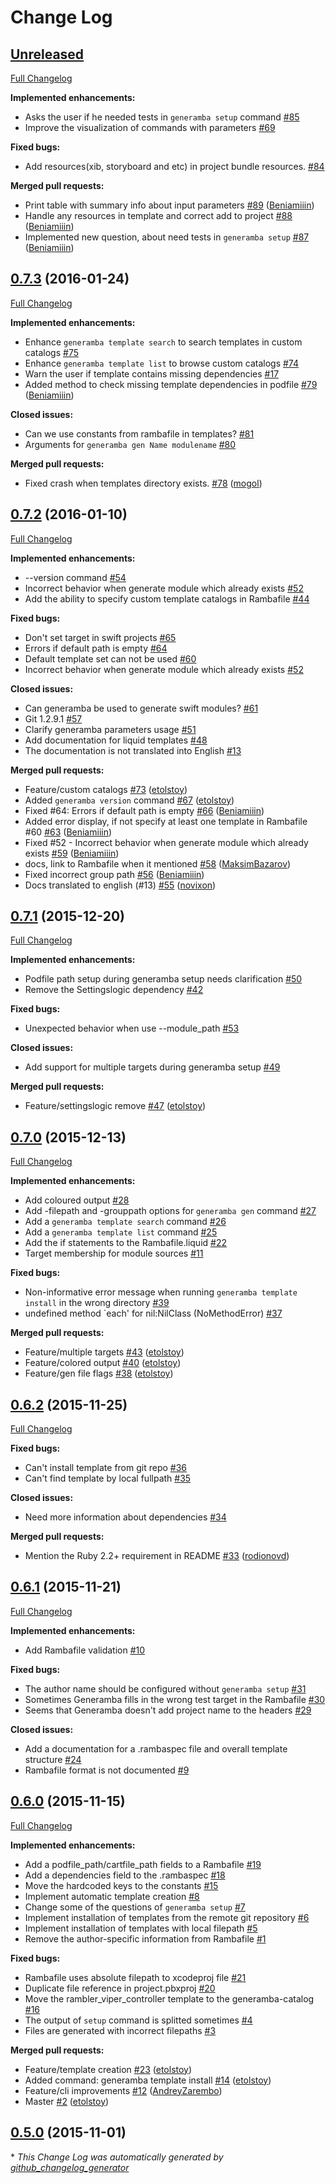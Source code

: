 # Change Log

## [Unreleased](https://github.com/rambler-ios/Generamba/tree/HEAD)

[Full Changelog](https://github.com/rambler-ios/Generamba/compare/0.7.3...HEAD)

**Implemented enhancements:**

- Asks the user if he needed tests in `generamba setup` command [\#85](https://github.com/rambler-ios/Generamba/issues/85)
- Improve the visualization of commands with parameters [\#69](https://github.com/rambler-ios/Generamba/issues/69)

**Fixed bugs:**

- Add resources\(xib, storyboard and etc\) in project bundle resources. [\#84](https://github.com/rambler-ios/Generamba/issues/84)

**Merged pull requests:**

- Print table with summary info about input parameters [\#89](https://github.com/rambler-ios/Generamba/pull/89) ([Beniamiiin](https://github.com/Beniamiiin))
- Handle any resources in template and correct add to project [\#88](https://github.com/rambler-ios/Generamba/pull/88) ([Beniamiiin](https://github.com/Beniamiiin))
- Implemented new question, about need tests in `generamba setup` [\#87](https://github.com/rambler-ios/Generamba/pull/87) ([Beniamiiin](https://github.com/Beniamiiin))

## [0.7.3](https://github.com/rambler-ios/Generamba/tree/0.7.3) (2016-01-24)
[Full Changelog](https://github.com/rambler-ios/Generamba/compare/0.7.2...0.7.3)

**Implemented enhancements:**

- Enhance `generamba template search` to search templates in custom catalogs [\#75](https://github.com/rambler-ios/Generamba/issues/75)
- Enhance `generamba template list` to browse custom catalogs [\#74](https://github.com/rambler-ios/Generamba/issues/74)
- Warn the user if template contains missing dependencies [\#17](https://github.com/rambler-ios/Generamba/issues/17)
- Added method to check missing template dependencies in podfile [\#79](https://github.com/rambler-ios/Generamba/pull/79) ([Beniamiiin](https://github.com/Beniamiiin))

**Closed issues:**

- Can we use constants from rambafile in templates? [\#81](https://github.com/rambler-ios/Generamba/issues/81)
- Arguments for `generamba gen Name modulename` [\#80](https://github.com/rambler-ios/Generamba/issues/80)

**Merged pull requests:**

- Fixed crash when templates directory exists. [\#78](https://github.com/rambler-ios/Generamba/pull/78) ([mogol](https://github.com/mogol))

## [0.7.2](https://github.com/rambler-ios/Generamba/tree/0.7.2) (2016-01-10)
[Full Changelog](https://github.com/rambler-ios/Generamba/compare/0.7.1...0.7.2)

**Implemented enhancements:**

- --version command [\#54](https://github.com/rambler-ios/Generamba/issues/54)
- Incorrect behavior when generate module which already exists [\#52](https://github.com/rambler-ios/Generamba/issues/52)
- Add the ability to specify custom template catalogs in Rambafile [\#44](https://github.com/rambler-ios/Generamba/issues/44)

**Fixed bugs:**

- Don't set target in swift projects [\#65](https://github.com/rambler-ios/Generamba/issues/65)
- Errors if default path is empty [\#64](https://github.com/rambler-ios/Generamba/issues/64)
- Default template set can not be used [\#60](https://github.com/rambler-ios/Generamba/issues/60)
- Incorrect behavior when generate module which already exists [\#52](https://github.com/rambler-ios/Generamba/issues/52)

**Closed issues:**

- Can generamba be used to generate swift modules? [\#61](https://github.com/rambler-ios/Generamba/issues/61)
- Git 1.2.9.1 [\#57](https://github.com/rambler-ios/Generamba/issues/57)
- Clarify generamba parameters usage [\#51](https://github.com/rambler-ios/Generamba/issues/51)
- Add documentation for liquid templates [\#48](https://github.com/rambler-ios/Generamba/issues/48)
- The documentation is not translated into English [\#13](https://github.com/rambler-ios/Generamba/issues/13)

**Merged pull requests:**

- Feature/custom catalogs [\#73](https://github.com/rambler-ios/Generamba/pull/73) ([etolstoy](https://github.com/etolstoy))
- Added `generamba version` command [\#67](https://github.com/rambler-ios/Generamba/pull/67) ([etolstoy](https://github.com/etolstoy))
- Fixed \#64: Errors if default path is empty [\#66](https://github.com/rambler-ios/Generamba/pull/66) ([Beniamiiin](https://github.com/Beniamiiin))
- Added error display, if not specify at least one template in Rambafile \#60 [\#63](https://github.com/rambler-ios/Generamba/pull/63) ([Beniamiiin](https://github.com/Beniamiiin))
- Fixed \#52 - Incorrect behavior when generate module which already exists [\#59](https://github.com/rambler-ios/Generamba/pull/59) ([Beniamiiin](https://github.com/Beniamiiin))
- docs, link to Rambafile when it mentioned [\#58](https://github.com/rambler-ios/Generamba/pull/58) ([MaksimBazarov](https://github.com/MaksimBazarov))
- Fixed incorrect group path [\#56](https://github.com/rambler-ios/Generamba/pull/56) ([Beniamiiin](https://github.com/Beniamiiin))
- Docs translated to english \(\#13\) [\#55](https://github.com/rambler-ios/Generamba/pull/55) ([novixon](https://github.com/novixon))

## [0.7.1](https://github.com/rambler-ios/Generamba/tree/0.7.1) (2015-12-20)
[Full Changelog](https://github.com/rambler-ios/Generamba/compare/0.7.0...0.7.1)

**Implemented enhancements:**

- Podfile path setup during generamba setup needs clarification [\#50](https://github.com/rambler-ios/Generamba/issues/50)
- Remove the Settingslogic dependency [\#42](https://github.com/rambler-ios/Generamba/issues/42)

**Fixed bugs:**

- Unexpected behavior when use --module\_path  [\#53](https://github.com/rambler-ios/Generamba/issues/53)

**Closed issues:**

- Add support for multiple targets during generamba setup [\#49](https://github.com/rambler-ios/Generamba/issues/49)

**Merged pull requests:**

- Feature/settingslogic remove [\#47](https://github.com/rambler-ios/Generamba/pull/47) ([etolstoy](https://github.com/etolstoy))

## [0.7.0](https://github.com/rambler-ios/Generamba/tree/0.7.0) (2015-12-13)
[Full Changelog](https://github.com/rambler-ios/Generamba/compare/0.6.2...0.7.0)

**Implemented enhancements:**

- Add coloured output [\#28](https://github.com/rambler-ios/Generamba/issues/28)
- Add -filepath and -grouppath options for `generamba gen` command [\#27](https://github.com/rambler-ios/Generamba/issues/27)
- Add a `generamba template search` command [\#26](https://github.com/rambler-ios/Generamba/issues/26)
- Add a `generamba template list` command [\#25](https://github.com/rambler-ios/Generamba/issues/25)
- Add the if statements to the Rambafile.liquid [\#22](https://github.com/rambler-ios/Generamba/issues/22)
- Target membership for module sources [\#11](https://github.com/rambler-ios/Generamba/issues/11)

**Fixed bugs:**

- Non-informative error message when running `generamba template install` in the wrong directory [\#39](https://github.com/rambler-ios/Generamba/issues/39)
- undefined method `each' for nil:NilClass \(NoMethodError\) [\#37](https://github.com/rambler-ios/Generamba/issues/37)

**Merged pull requests:**

- Feature/multiple targets [\#43](https://github.com/rambler-ios/Generamba/pull/43) ([etolstoy](https://github.com/etolstoy))
- Feature/colored output [\#40](https://github.com/rambler-ios/Generamba/pull/40) ([etolstoy](https://github.com/etolstoy))
- Feature/gen file flags [\#38](https://github.com/rambler-ios/Generamba/pull/38) ([etolstoy](https://github.com/etolstoy))

## [0.6.2](https://github.com/rambler-ios/Generamba/tree/0.6.2) (2015-11-25)
[Full Changelog](https://github.com/rambler-ios/Generamba/compare/0.6.1...0.6.2)

**Fixed bugs:**

- Can't install template from git repo  [\#36](https://github.com/rambler-ios/Generamba/issues/36)
- Can't find template by local fullpath [\#35](https://github.com/rambler-ios/Generamba/issues/35)

**Closed issues:**

- Need more information about dependencies  [\#34](https://github.com/rambler-ios/Generamba/issues/34)

**Merged pull requests:**

- Mention the Ruby 2.2+ requirement in README [\#33](https://github.com/rambler-ios/Generamba/pull/33) ([rodionovd](https://github.com/rodionovd))

## [0.6.1](https://github.com/rambler-ios/Generamba/tree/0.6.1) (2015-11-21)
[Full Changelog](https://github.com/rambler-ios/Generamba/compare/0.6.0...0.6.1)

**Implemented enhancements:**

- Add Rambafile validation [\#10](https://github.com/rambler-ios/Generamba/issues/10)

**Fixed bugs:**

- The author name should be configured without `generamba setup` [\#31](https://github.com/rambler-ios/Generamba/issues/31)
- Sometimes Generamba fills in the wrong test target in the Rambafile [\#30](https://github.com/rambler-ios/Generamba/issues/30)
- Seems that Generamba doesn't add project name to the headers [\#29](https://github.com/rambler-ios/Generamba/issues/29)

**Closed issues:**

- Add a documentation for a .rambaspec file and overall template structure [\#24](https://github.com/rambler-ios/Generamba/issues/24)
- Rambafile format is not documented [\#9](https://github.com/rambler-ios/Generamba/issues/9)

## [0.6.0](https://github.com/rambler-ios/Generamba/tree/0.6.0) (2015-11-15)
[Full Changelog](https://github.com/rambler-ios/Generamba/compare/0.5.0...0.6.0)

**Implemented enhancements:**

- Add a podfile\_path/cartfile\_path fields to a Rambafile [\#19](https://github.com/rambler-ios/Generamba/issues/19)
- Add a dependencies field to the .rambaspec [\#18](https://github.com/rambler-ios/Generamba/issues/18)
- Move the hardcoded keys to the constants [\#15](https://github.com/rambler-ios/Generamba/issues/15)
- Implement automatic template creation [\#8](https://github.com/rambler-ios/Generamba/issues/8)
- Change some of the questions of `generamba setup` [\#7](https://github.com/rambler-ios/Generamba/issues/7)
- Implement installation of templates from the remote git repository [\#6](https://github.com/rambler-ios/Generamba/issues/6)
- Implement installation of templates with local filepath [\#5](https://github.com/rambler-ios/Generamba/issues/5)
- Remove the author-specific information from Rambafile [\#1](https://github.com/rambler-ios/Generamba/issues/1)

**Fixed bugs:**

- Rambafile uses absolute filepath to xcodeproj file [\#21](https://github.com/rambler-ios/Generamba/issues/21)
- Duplicate file reference in project.pbxproj [\#20](https://github.com/rambler-ios/Generamba/issues/20)
- Move the rambler\_viper\_controller template to the generamba-catalog [\#16](https://github.com/rambler-ios/Generamba/issues/16)
- The output of `setup` command is splitted sometimes [\#4](https://github.com/rambler-ios/Generamba/issues/4)
- Files are generated with incorrect filepaths [\#3](https://github.com/rambler-ios/Generamba/issues/3)

**Merged pull requests:**

- Feature/template creation [\#23](https://github.com/rambler-ios/Generamba/pull/23) ([etolstoy](https://github.com/etolstoy))
- Added command: generamba template install [\#14](https://github.com/rambler-ios/Generamba/pull/14) ([etolstoy](https://github.com/etolstoy))
- Feature/cli improvements [\#12](https://github.com/rambler-ios/Generamba/pull/12) ([AndreyZarembo](https://github.com/AndreyZarembo))
- Master [\#2](https://github.com/rambler-ios/Generamba/pull/2) ([etolstoy](https://github.com/etolstoy))

## [0.5.0](https://github.com/rambler-ios/Generamba/tree/0.5.0) (2015-11-01)


\* *This Change Log was automatically generated by [github_changelog_generator](https://github.com/skywinder/Github-Changelog-Generator)*